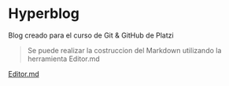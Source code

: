 # Hyperblog
Blog creado para el curso de Git &amp; GitHub de Platzi
> Se puede realizar la costruccion del Markdown utilizando la herramienta Editor.md

[Editor.md](https://pandao.github.io/editor.md/en.html "Editor.md")
